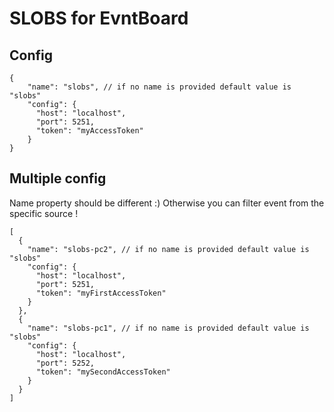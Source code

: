 # SLOBS for EvntBoard

## Config

```json5
{
    "name": "slobs", // if no name is provided default value is "slobs"
    "config": {
      "host": "localhost", 
      "port": 5251, 
      "token": "myAccessToken"
    }
}
```

## Multiple config

Name property should be different :)
Otherwise you can filter event from the specific source !

```json5
[
  {
    "name": "slobs-pc2", // if no name is provided default value is "slobs"
    "config": {
      "host": "localhost",
      "port": 5251,
      "token": "myFirstAccessToken"
    }
  },
  {
    "name": "slobs-pc1", // if no name is provided default value is "slobs"
    "config": {
      "host": "localhost",
      "port": 5252,
      "token": "mySecondAccessToken"
    }
  }
]
```
